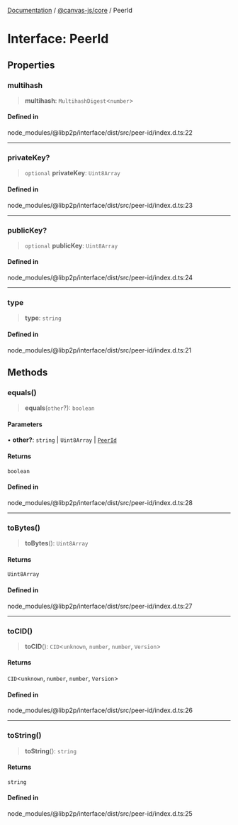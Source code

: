 [Documentation](../../../packages.md) / [@canvas-js/core](../index.md) / PeerId

# Interface: PeerId

## Properties

### multihash

> **multihash**: `MultihashDigest`\<`number`\>

#### Defined in

node\_modules/@libp2p/interface/dist/src/peer-id/index.d.ts:22

***

### privateKey?

> `optional` **privateKey**: `Uint8Array`

#### Defined in

node\_modules/@libp2p/interface/dist/src/peer-id/index.d.ts:23

***

### publicKey?

> `optional` **publicKey**: `Uint8Array`

#### Defined in

node\_modules/@libp2p/interface/dist/src/peer-id/index.d.ts:24

***

### type

> **type**: `string`

#### Defined in

node\_modules/@libp2p/interface/dist/src/peer-id/index.d.ts:21

## Methods

### equals()

> **equals**(`other`?): `boolean`

#### Parameters

• **other?**: `string` \| `Uint8Array` \| [`PeerId`](PeerId.md)

#### Returns

`boolean`

#### Defined in

node\_modules/@libp2p/interface/dist/src/peer-id/index.d.ts:28

***

### toBytes()

> **toBytes**(): `Uint8Array`

#### Returns

`Uint8Array`

#### Defined in

node\_modules/@libp2p/interface/dist/src/peer-id/index.d.ts:27

***

### toCID()

> **toCID**(): `CID`\<`unknown`, `number`, `number`, `Version`\>

#### Returns

`CID`\<`unknown`, `number`, `number`, `Version`\>

#### Defined in

node\_modules/@libp2p/interface/dist/src/peer-id/index.d.ts:26

***

### toString()

> **toString**(): `string`

#### Returns

`string`

#### Defined in

node\_modules/@libp2p/interface/dist/src/peer-id/index.d.ts:25
